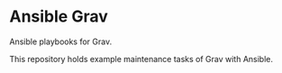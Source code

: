 # Ansible Grav
Ansible playbooks for Grav.

This repository holds example maintenance tasks of Grav with Ansible.
